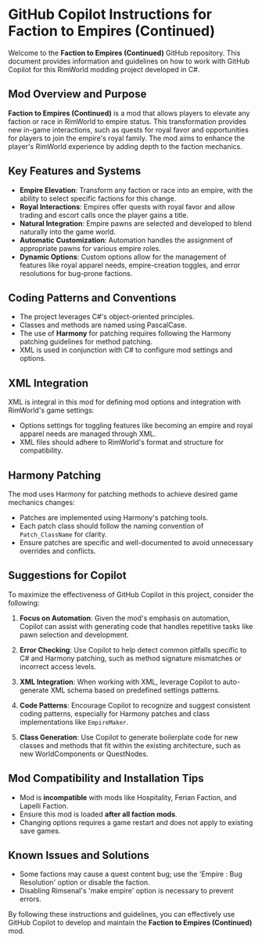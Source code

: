# GitHub Copilot Instructions for Faction to Empires (Continued)

Welcome to the **Faction to Empires (Continued)** GitHub repository. This document provides information and guidelines on how to work with GitHub Copilot for this RimWorld modding project developed in C#.

## Mod Overview and Purpose

**Faction to Empires (Continued)** is a mod that allows players to elevate any faction or race in RimWorld to empire status. This transformation provides new in-game interactions, such as quests for royal favor and opportunities for players to join the empire's royal family. The mod aims to enhance the player's RimWorld experience by adding depth to the faction mechanics.

## Key Features and Systems

- **Empire Elevation**: Transform any faction or race into an empire, with the ability to select specific factions for this change.
- **Royal Interactions**: Empires offer quests with royal favor and allow trading and escort calls once the player gains a title.
- **Natural Integration**: Empire pawns are selected and developed to blend naturally into the game world.
- **Automatic Customization**: Automation handles the assignment of appropriate pawns for various empire roles.
- **Dynamic Options**: Custom options allow for the management of features like royal apparel needs, empire-creation toggles, and error resolutions for bug-prone factions.

## Coding Patterns and Conventions

- The project leverages C#'s object-oriented principles.
- Classes and methods are named using PascalCase.
- The use of **Harmony** for patching requires following the Harmony patching guidelines for method patching.
- XML is used in conjunction with C# to configure mod settings and options.

## XML Integration

XML is integral in this mod for defining mod options and integration with RimWorld's game settings:

- Options settings for toggling features like becoming an empire and royal apparel needs are managed through XML.
- XML files should adhere to RimWorld's format and structure for compatibility.

## Harmony Patching

The mod uses Harmony for patching methods to achieve desired game mechanics changes:

- Patches are implemented using Harmony's patching tools.
- Each patch class should follow the naming convention of `Patch_ClassName` for clarity.
- Ensure patches are specific and well-documented to avoid unnecessary overrides and conflicts.

## Suggestions for Copilot

To maximize the effectiveness of GitHub Copilot in this project, consider the following:

1. **Focus on Automation**: Given the mod's emphasis on automation, Copilot can assist with generating code that handles repetitive tasks like pawn selection and development.

2. **Error Checking**: Use Copilot to help detect common pitfalls specific to C# and Harmony patching, such as method signature mismatches or incorrect access levels.

3. **XML Integration**: When working with XML, leverage Copilot to auto-generate XML schema based on predefined settings patterns.

4. **Code Patterns**: Encourage Copilot to recognize and suggest consistent coding patterns, especially for Harmony patches and class implementations like `EmpireMaker`.

5. **Class Generation**: Use Copilot to generate boilerplate code for new classes and methods that fit within the existing architecture, such as new WorldComponents or QuestNodes.

## Mod Compatibility and Installation Tips

- Mod is **incompatible** with mods like Hospitality, Ferian Faction, and Lapelli Faction.
- Ensure this mod is loaded **after all faction mods**.
- Changing options requires a game restart and does not apply to existing save games.

## Known Issues and Solutions

- Some factions may cause a quest content bug; use the 'Empire : Bug Resolution' option or disable the faction.
- Disabling Rimsenal's 'make empire' option is necessary to prevent errors.

By following these instructions and guidelines, you can effectively use GitHub Copilot to develop and maintain the **Faction to Empires (Continued)** mod.
